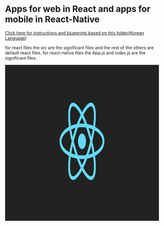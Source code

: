 # Apps for web in React and apps for mobile in React-Native 


[Click here for instructions and blueprints based on this folder(Korean Language)](https://blog.naver.com/rlaalsdn456456) 


for react files the src are the significant files and the rest of the others are default react files.
for react-native files the App.js and index.js are the significant files. 


<img src = "logo-og.png" width ="1200" height="510">
